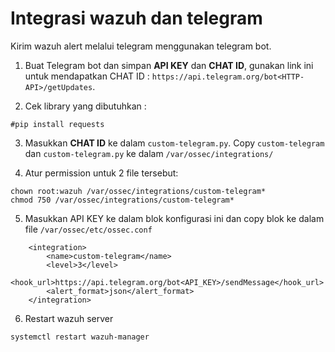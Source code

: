 # Integrasi wazuh dan telegram
Kirim wazuh alert melalui telegram menggunakan telegram bot.

1. Buat Telegram bot dan simpan **API KEY** dan **CHAT ID**, gunakan link ini untuk mendapatkan CHAT ID : `https://api.telegram.org/bot<HTTP-API>/getUpdates`.

2. Cek library yang dibutuhkan :
```
#pip install requests
```

3. Masukkan **CHAT ID** ke dalam `custom-telegram.py`. Copy `custom-telegram` dan `custom-telegram.py` ke dalam `/var/ossec/integrations/`

4. Atur permission untuk 2 file tersebut:
```
chown root:wazuh /var/ossec/integrations/custom-telegram*
chmod 750 /var/ossec/integrations/custom-telegram*
```

5. Masukkan API KEY ke dalam blok konfigurasi ini dan copy blok ke dalam file `/var/ossec/etc/ossec.conf`
```
    <integration>
        <name>custom-telegram</name>
        <level>3</level>
        <hook_url>https://api.telegram.org/bot<API_KEY>/sendMessage</hook_url>
        <alert_format>json</alert_format>
    </integration>
```
6. Restart wazuh server
```
systemctl restart wazuh-manager
```
